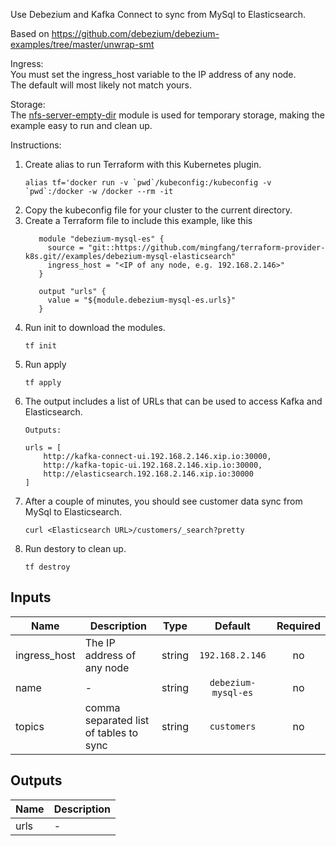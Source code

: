 Use Debezium and Kafka Connect to sync from MySql to Elasticsearch.

Based on https://github.com/debezium/debezium-examples/tree/master/unwrap-smt

Ingress:\
You must set the ingress_host variable to the IP address of any node.\
The default will most likely not match yours.

Storage:\
The [nfs-server-empty-dir](https://github.com/mingfang/terraform-provider-k8s/tree/master/modules/nfs-server-empty-dir) module
is used for temporary storage, making the example easy to run and clean up.

Instructions:
1. Create alias to run Terraform with this Kubernetes plugin.
   ```
   alias tf='docker run -v `pwd`/kubeconfig:/kubeconfig -v `pwd`:/docker -w /docker --rm -it
   ```
2. Copy the kubeconfig file for your cluster to the current directory.
3. Create a Terraform file to include this example, like this
   ```
      module "debezium-mysql-es" {
        source = "git::https://github.com/mingfang/terraform-provider-k8s.git//examples/debezium-mysql-elasticsearch"
        ingress_host = "<IP of any node, e.g. 192.168.2.146>"
      }

      output "urls" {
        value = "${module.debezium-mysql-es.urls}"
      }
   ```
4. Run init to download the modules.
   ```
   tf init
   ```
5. Run apply
   ```
   tf apply
   ```
6. The output includes a list of URLs that can be used to access Kafka and Elasticsearch.
   ```
   Outputs:

   urls = [
       http://kafka-connect-ui.192.168.2.146.xip.io:30000,
       http://kafka-topic-ui.192.168.2.146.xip.io:30000,
       http://elasticsearch.192.168.2.146.xip.io:30000
   ]
   ```
7. After a couple of minutes, you should see customer data sync from MySql to Elasticsearch.
   ```
   curl <Elasticsearch URL>/customers/_search?pretty
   ```
8. Run destory to clean up.
   ```
   tf destroy
   ```

## Inputs

| Name | Description | Type | Default | Required |
|------|-------------|:----:|:-----:|:-----:|
| ingress\_host | The IP address of any node | string | `192.168.2.146` | no |
| name | - | string | `debezium-mysql-es` | no |
| topics | comma separated list of tables to sync | string | `customers` | no |

## Outputs

| Name | Description |
|------|-------------|
| urls | - |

